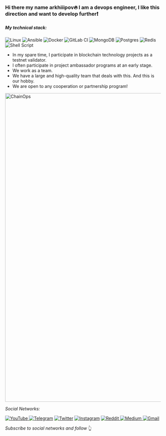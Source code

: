 ### Hi there my name arkhiiipov:fire: I am a devops engineer, I like this direction and want to develop further:exclamation:

##### My technical stack:

![Linux](https://img.shields.io/badge/Linux-FCC624?style=for-the-badge&logo=linux&logoColor=black)
![Ansible](https://img.shields.io/badge/ansible-%231A1918.svg?style=for-the-badge&logo=ansible&logoColor=white)
![Docker](https://img.shields.io/badge/docker-%230db7ed.svg?style=for-the-badge&logo=docker&logoColor=white)
![GitLab CI](https://img.shields.io/badge/gitlab%20ci-%23181717.svg?style=for-the-badge&logo=gitlab&logoColor=green)
![MongoDB](https://img.shields.io/badge/MongoDB-%234ea94b.svg?style=for-the-badge&logo=mongodb&logoColor=white)
![Postgres](https://img.shields.io/badge/postgres-%23316192.svg?style=for-the-badge&logo=postgresql&logoColor=white)
![Redis](https://img.shields.io/badge/redis-%23DD0031.svg?style=for-the-badge&logo=redis&logoColor=white)
![Shell Script](https://img.shields.io/badge/shell_script-%23121011.svg?style=for-the-badge&logo=gnu-bash&logoColor=white)

* In my spare time, I participate in blockchain technology projects as a testnet validator.
* I often participate in project ambassador programs at an early stage.
* We work as a team.
* We have a large and high-quality team that deals with this. And this is our hobby.
* We are open to any cooperation or partnership program!

<img src="https://media.giphy.com/media/vd3gFQKHEe92rEdsy3/giphy.gif" alt="ChainOps"  width="1000" />


*Social Networks:*

<a href="https://www.youtube.com/channel/UCEAO6OZPcjETC5oq9AEj-nA">![YouTube](https://img.shields.io/badge/ChainOps-%23FF0000.svg?style=for-the-badge&logo=YouTube&logoColor=white) </a>
<a href="https://t.me/ChainOps">![Telegram](https://img.shields.io/badge/Telegram-2CA5E0?style=for-the-badge&logo=telegram&logoColor=white)</a>
<a href="https://twitter.com/ChainOps">![Twitter](https://img.shields.io/badge/Twitter-%231DA1F2.svg?style=for-the-badge&logo=Twitter&logoColor=white)</a>
<a href="https://www.instagram.com/arkhiiipov/">![Instagram](https://img.shields.io/badge/Instagram-%23E4405F.svg?style=for-the-badge&logo=Instagram&logoColor=white)</a>
<a href="https://www.reddit.com/user/ArkhipovAleksandr">![Reddit](https://img.shields.io/badge/Reddit-FF4500?style=for-the-badge&logo=reddit&logoColor=white)
<a href="https://medium.com/@ChainOps">![Medium](https://img.shields.io/badge/Medium-12100E?style=for-the-badge&logo=medium&logoColor=white)
<a href="mailto:arkhipovvv1996@gmail.com">![Gmail](https://img.shields.io/badge/Gmail-D14836?style=for-the-badge&logo=gmail&logoColor=white)</a>

*Subscribe to social networks and follow* :point_up_2:
  
  

